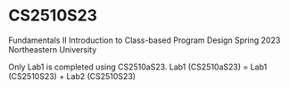 # CS2510S23

Fundamentals II
Introduction to Class-based Program Design 
Spring 2023
Northeastern University

Only Lab1 is completed using CS2510aS23. Lab1 (CS2510aS23)  = Lab1 (CS2510S23) + Lab2 (CS2510S23)

